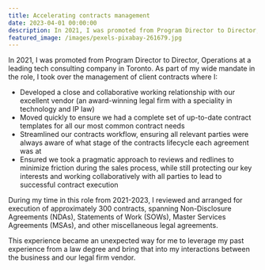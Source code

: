 ```yaml
---
title: Accelerating contracts management
date: 2023-04-01 00:00:00
description: In 2021, I was promoted from Program Director to Director, Operations at a leading tech consulting company in Toronto. As part of my wide mandate in the role, I took over the management of client contracts where I...
featured_image: /images/pexels-pixabay-261679.jpg
---
```


In 2021, I was promoted from Program Director to Director, Operations at a leading tech consulting company in Toronto. As part of my wide mandate in the role, I took over the management of client contracts where I:

- Developed a close and collaborative working relationship with our excellent vendor (an award-winning legal firm with a speciality in technology and IP law)
- Moved quickly to ensure we had a complete set of up-to-date contract templates for all our most common contract needs
- Streamlined our contracts workflow, ensuring all relevant parties were always aware of what stage of the contracts lifecycle each agreement was at
- Ensured we took a pragmatic approach to reviews and redlines to minimize friction during the sales process, while still protecting our key interests and working collaboratively with all parties to lead to successful contract execution

During my time in this role from 2021-2023, I reviewed and arranged for execution of approximately 300 contracts, spanning Non-Disclosure Agreements (NDAs), Statements of Work (SOWs), Master Services Agreements (MSAs), and other miscellaneous legal agreements.

This experience became an unexpected way for me to leverage my past experience from a law degree and bring that into my interactions between the business and our legal firm vendor.